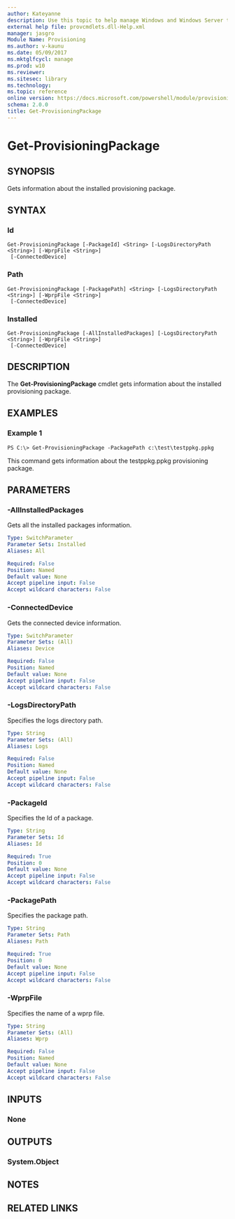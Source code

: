```yaml
---
author: Kateyanne
description: Use this topic to help manage Windows and Windows Server technologies with Windows PowerShell.
external help file: provcmdlets.dll-Help.xml
manager: jasgro
Module Name: Provisioning
ms.author: v-kaunu
ms.date: 05/09/2017
ms.mktglfcycl: manage
ms.prod: w10
ms.reviewer: 
ms.sitesec: library
ms.technology: 
ms.topic: reference
online version: https://docs.microsoft.com/powershell/module/provisioning/get-provisioningpackage?view=windowsserver2019-ps&wt.mc_id=ps-gethelp
schema: 2.0.0
title: Get-ProvisioningPackage
---
```


# Get-ProvisioningPackage

## SYNOPSIS
Gets information about the installed provisioning package.

## SYNTAX

### Id
```
Get-ProvisioningPackage [-PackageId] <String> [-LogsDirectoryPath <String>] [-WprpFile <String>]
 [-ConnectedDevice]
```

### Path
```
Get-ProvisioningPackage [-PackagePath] <String> [-LogsDirectoryPath <String>] [-WprpFile <String>]
 [-ConnectedDevice]
```

### Installed
```
Get-ProvisioningPackage [-AllInstalledPackages] [-LogsDirectoryPath <String>] [-WprpFile <String>]
 [-ConnectedDevice]
```

## DESCRIPTION
The **Get-ProvisioningPackage** cmdlet gets information about the installed provisioning package.

## EXAMPLES

### Example 1
```
PS C:\> Get-ProvisioningPackage -PackagePath c:\test\testppkg.ppkg
```

This command gets information about the testppkg.ppkg provisioning package.

## PARAMETERS

### -AllInstalledPackages

Gets all the installed packages information.

```yaml
Type: SwitchParameter
Parameter Sets: Installed
Aliases: All

Required: False
Position: Named
Default value: None
Accept pipeline input: False
Accept wildcard characters: False
```

### -ConnectedDevice
Gets the connected device information.

```yaml
Type: SwitchParameter
Parameter Sets: (All)
Aliases: Device

Required: False
Position: Named
Default value: None
Accept pipeline input: False
Accept wildcard characters: False
```

### -LogsDirectoryPath
Specifies the logs directory path.

```yaml
Type: String
Parameter Sets: (All)
Aliases: Logs

Required: False
Position: Named
Default value: None
Accept pipeline input: False
Accept wildcard characters: False
```

### -PackageId
Specifies the Id of a package.

```yaml
Type: String
Parameter Sets: Id
Aliases: Id

Required: True
Position: 0
Default value: None
Accept pipeline input: False
Accept wildcard characters: False
```

### -PackagePath
Specifies the package path.

```yaml
Type: String
Parameter Sets: Path
Aliases: Path

Required: True
Position: 0
Default value: None
Accept pipeline input: False
Accept wildcard characters: False
```

### -WprpFile
Specifies the name of a wprp file.

```yaml
Type: String
Parameter Sets: (All)
Aliases: Wprp

Required: False
Position: Named
Default value: None
Accept pipeline input: False
Accept wildcard characters: False
```

## INPUTS

### None


## OUTPUTS

### System.Object

## NOTES

## RELATED LINKS

